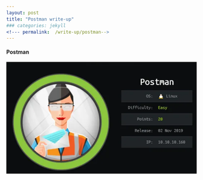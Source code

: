 ```yaml
---
layout: post
title: "Postman write-up"
### categories: jekyll
<!--- permalink:  /write-up/postman-->
---
```


#### Postman
 
![alt text](https://github.com/faisalfs10x/faisalfs10x.github.io/blob/master/asset/htbwriteup/linux/postman/intro.PNG "postman intro")
